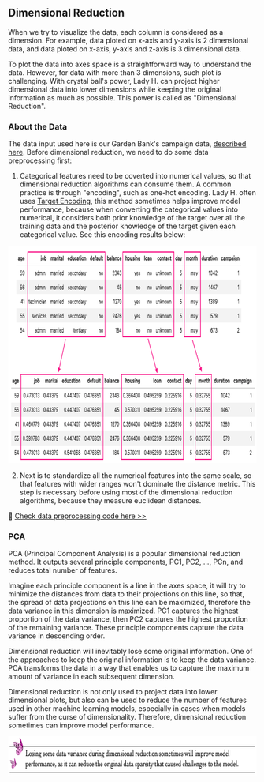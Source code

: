 ## Dimensional Reduction

When we try to visualize the data, each column is considered as a dimension. For example, data ploted on x-axis and y-axis is 2 dimensional data, and data ploted on x-axis, y-axis and z-axis is 3 dimensional data.

To plot the data into axes space is a straightforward way to understand the data. However, for data with more than 3 dimensions, such plot is challenging. With crystal ball's power, Lady H. can project higher dimensional data into lower dimensions while keeping the original information as much as possible. This power is called as "Dimensional Reduction".


### About the Data

The data input used here is our Garden Bank's campaign data, [described here][2].
Before dimensional reduction, we need to do some data preprocessing first:
1. Categorical features need to be coverted into numerical values, so that dimensional reduction algorithms can consume them. A common practice is through "encoding", such as one-hot encoding. Lady H. often uses [Target Encoding][3], this method sometimes helps improve model performance, because when converting the categorical values into numerical, it considers both prior knowledge of the target over all the training data and the posterior knowledge of the target given each categorical value. See this encoding results below:

<p align="left">
<img src="https://github.com/lady-h-world/My_Garden/blob/main/images/Crystal_Ball_images/camapign_dim_redu_images/cat2num.png" width="859" height="440" />
</p>

2. Next is to standardize all the numerical features into the same scale, so that features with wider ranges won't dominate the distance metric. This step is necessary before using most of the dimensional reduction algorithms, because they measure euclidean distances.

🌻 [Check data preprocessing code here >>][1]


### PCA 

PCA (Principal Component Analysis) is a popular dimensional reduction method. It outputs several principle components, PC1, PC2, ..., PCn, and reduces total number of features. 

Imagine each principle component is a line in the axes space, it will try to minimize the distances from data to their projections on this line, so that, the spread of data projections on this line can be maximized, therefore the data variance in this dimension is maximized. PC1 captures the highest proportion of the data variance, then PC2 captures the highest proportion of the remaining variance. These principle components capture the data variance in descending order.

Dimensional reduction will inevitably lose some original information. One of the approaches to keep the original information is to keep the data variance. PCA transforms the data in a way that enables us to capture the maximum amount of variance in each subsequent dimension.

Dimensional reduction is not only used to project data into lower dimensional plots, but also can be used to reduce the number of features used in other machine learning models, especially in cases when models suffer from the curse of dimensionality. Therefore, dimensional reduction sometimes can improve model performance.

<p align="left">
<img src="https://github.com/lady-h-world/My_Garden/blob/main/images/notes/benefits_of_lossing_variance.png" width="766" height="79" />
</p>



[1]:https://github.com/lady-h-world/My_Garden/blob/main/code/crystal_ball/data_collector/magic_dimensional_reduction.ipynb
[2]:https://github.com/lady-h-world/My_Garden/blob/main/reading_pages/Resplendent_Tree/corr1.md#about-the-data
[3]:https://contrib.scikit-learn.org/category_encoders/targetencoder.html
